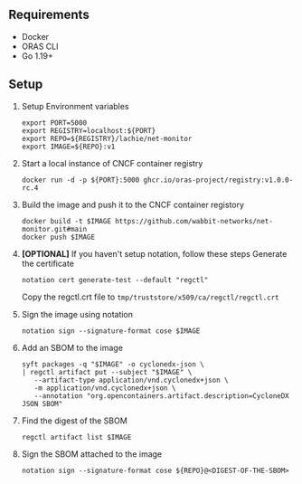 ## Requirements

- Docker
- ORAS CLI
- Go 1.19+

## Setup
1. Setup Environment variables
   ```
   export PORT=5000
   export REGISTRY=localhost:${PORT}
   export REPO=${REGISTRY}/lachie/net-monitor
   export IMAGE=${REPO}:v1
   ```
2. Start a local instance of CNCF container registry
   ```
   docker run -d -p ${PORT}:5000 ghcr.io/oras-project/registry:v1.0.0-rc.4
   ```

3. Build the image and push it to the CNCF container registory
   ```
   docker build -t $IMAGE https://github.com/wabbit-networks/net-monitor.git#main
   docker push $IMAGE
   ```
3. **[OPTIONAL]** If you haven't setup notation, follow these steps
   Generate the certificate
   ```
   notation cert generate-test --default "regctl"
   ```
   Copy the regctl.crt file to `tmp/truststore/x509/ca/regctl/regctl.crt`
4. Sign the image using notation
   ```
   notation sign --signature-format cose $IMAGE
   ```
5. Add an SBOM to the image
   ```
   syft packages -q "$IMAGE" -o cyclonedx-json \
   | regctl artifact put --subject "$IMAGE" \
      --artifact-type application/vnd.cyclonedx+json \
      -m application/vnd.cyclonedx+json \
      --annotation "org.opencontainers.artifact.description=CycloneDX JSON SBOM"
   ```
6. Find the digest of the SBOM
   ```
   regctl artifact list $IMAGE
   ```
7. Sign the SBOM attached to the image 
   ```
   notation sign --signature-format cose ${REPO}@<DIGEST-OF-THE-SBOM> 
   ```
